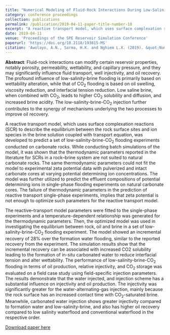 ```yaml
---
title: "Numerical Modeling of Fluid-Rock Interactions During Low-Salinity-Brine-CO<sub>2</sub> Flooding in Carbonate Reservoirs"
category: conference proceedings
collection: publications
permalink: /publication/2019-04-11-paper-title-number-18
excerpt: "A reactive transport model, which uses surface complexation reactions (SCR) to describe the equilibrium between the rock surface sites and ion species in the brine solution coupled with transport equation, was developed to predict a set of low-salinity-brine-CO<sub>2</sub> flooding experiments conducted on carbonate rocks. While conducting batch simulations of the model, it was shown that the thermodynamic parameters reported in the literature for SCRs in a rock–brine system are not suited to natural carbonate rocks. The same thermodynamic parameters could not fit the model to experimental zeta potential data with pulverized and intact carbonate cores at varying potential determining ion concentrations. The model was further utilized to predict the effluent compositions of potential determining ions in single-phase flooding experiments on natural carbonate cores. The failure of thermodynamic parameters in the prediction of reactive transport single-phase experiments, implies that zeta potential is not enough to optimize such parameters for the reactive transport model."
date: 2019-04-11
venue: 'Proceedings of the SPE Reservoir Simulation Conference'
paperurl: 'https://doi.org/10.2118/193815-MS'
citation: 'Awolayo, A.N., Sarma, H.K. and Nghiem L.X. (2019). &quot;Numerical Modeling of Fluid-Rock Interactions During Low-Salinity-Brine-CO<sub>2</sub> Flooding in Carbonate Reservoirs.&quot; <i>Proceedings of the 2019 SPE Reservoir Simulation Conference, April 10 - 11, Galveston, Texas, USA</i>.'
---
```

**Abstract**: Fluid-rock interactions can modify certain reservoir properties, notably porosity, permeability, wettability, and capillary pressure, and they may significantly influence fluid transport, well injectivity, and oil recovery. The profound influence of low-salinity-brine flooding is primarily based on wettability alteration, while that of CO<sub>2</sub> flooding is based on oil swelling, viscosity reduction, and interfacial tension reduction. Low saline brine, when combined with CO<sub>2</sub>, leads to higher CO<sub>2</sub> solubility and diffusion, and increased brine acidity. The low-salinity-brine-CO<sub>2</sub> injection further contributes to the synergy of mechanisms underlying the two processes to improve oil recovery.

A reactive transport model, which uses surface complexation reactions (SCR) to describe the equilibrium between the rock surface sites and ion species in the brine solution coupled with transport equation, was developed to predict a set of low-salinity-brine-CO<sub>2</sub> flooding experiments conducted on carbonate rocks. While conducting batch simulations of the model, it was shown that the thermodynamic parameters reported in the literature for SCRs in a rock–brine system are not suited to natural carbonate rocks. The same thermodynamic parameters could not fit the model to experimental zeta potential data with pulverized and intact carbonate cores at varying potential determining ion concentrations. The model was further utilized to predict the effluent compositions of potential determining ions in single-phase flooding experiments on natural carbonate cores. The failure of thermodynamic parameters in the prediction of reactive transport single-phase experiments, implies that zeta potential is not enough to optimize such parameters for the reactive transport model.

The reactive–transport model parameters were fitted to the single-phase experiments and a temperature-dependent relationship was generated for the thermodynamic parameters. Then, the optimized model was used in investigating the equilibrium between rock, oil and brine in a set of low-salinity-brine-CO<sub>2</sub> flooding experiment. The model showed an incremental recovery of 28% over the formation water flooding, similar to the reported recovery from the experiment. The simulation results show that the incremental recovery can be associated with increased CO2 solubility leading to the formation of in-situ carbonated water to reduce interfacial tension and alter wettability. The performance of low-salinity-brine-CO<sub>2</sub> flooding in terms of oil production, relative injectivity, and CO<sub>2</sub> storage was evaluated on a field case study using field-specific injection parameters. The results demonstrate that the water injected, and injection scheme has a substantial influence on injectivity and oil production. The injectivity was significantly greater for the water-alternating-gas injection, mainly because the rock surface has an increased contact time with CO<sub>2</sub>-saturated brine. Meanwhile, carbonated water injection shows greater injectivity compared to formation water and low-salinity-brine, and also has higher oil recovery compared to low salinity waterflood and conventional waterflood in the respective order.

[Download paper here](https://www.onepetro.org/conference-paper/SPE-193815-MS)

